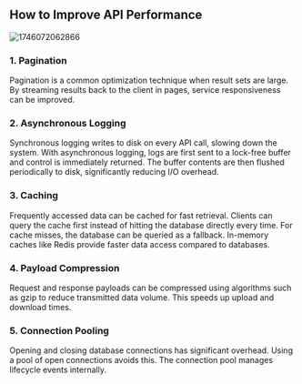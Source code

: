 ## How to Improve API Performance
![1746072062866](https://github.com/user-attachments/assets/31c1ccc1-bd2b-4288-bc39-cbd8b8d9d106)

### 1. Pagination

Pagination is a common optimization technique when result sets are large. By streaming results back to the client in pages, service responsiveness can be improved.

### 2. Asynchronous Logging

Synchronous logging writes to disk on every API call, slowing down the system. With asynchronous logging, logs are first sent to a lock-free buffer and control is immediately returned. The buffer contents are then flushed periodically to disk, significantly reducing I/O overhead.

### 3. Caching

Frequently accessed data can be cached for fast retrieval. Clients can query the cache first instead of hitting the database directly every time. For cache misses, the database can be queried as a fallback. In-memory caches like Redis provide faster data access compared to databases.

### 4. Payload Compression

Request and response payloads can be compressed using algorithms such as gzip to reduce transmitted data volume. This speeds up upload and download times.

### 5. Connection Pooling

Opening and closing database connections has significant overhead. Using a pool of open connections avoids this. The connection pool manages lifecycle events internally.

